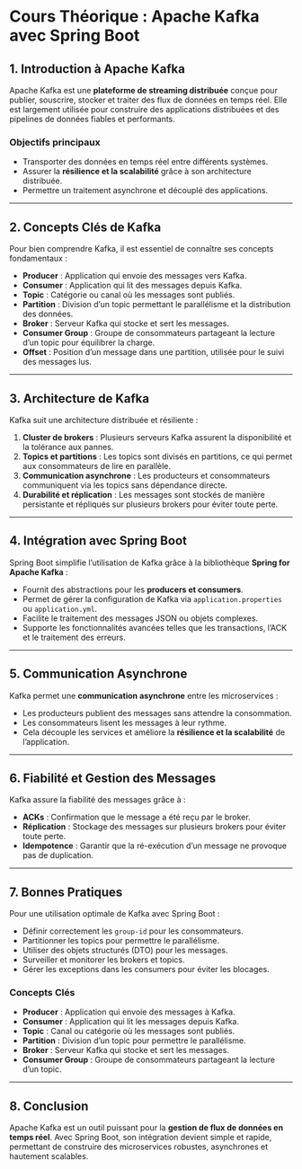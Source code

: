# Cours Théorique : Apache Kafka avec Spring Boot

## 1. Introduction à Apache Kafka
Apache Kafka est une **plateforme de streaming distribuée** conçue pour publier, souscrire, stocker et traiter des flux de données en temps réel. Elle est largement utilisée pour construire des applications distribuées et des pipelines de données fiables et performants.

### Objectifs principaux
- Transporter des données en temps réel entre différents systèmes.
- Assurer la **résilience et la scalabilité** grâce à son architecture distribuée.
- Permettre un traitement asynchrone et découplé des applications.

---

## 2. Concepts Clés de Kafka
Pour bien comprendre Kafka, il est essentiel de connaître ses concepts fondamentaux :

- **Producer** : Application qui envoie des messages vers Kafka.
- **Consumer** : Application qui lit des messages depuis Kafka.
- **Topic** : Catégorie ou canal où les messages sont publiés.
- **Partition** : Division d’un topic permettant le parallélisme et la distribution des données.
- **Broker** : Serveur Kafka qui stocke et sert les messages.
- **Consumer Group** : Groupe de consommateurs partageant la lecture d’un topic pour équilibrer la charge.
- **Offset** : Position d’un message dans une partition, utilisée pour le suivi des messages lus.

---

## 3. Architecture de Kafka
Kafka suit une architecture distribuée et résiliente :

1. **Cluster de brokers** : Plusieurs serveurs Kafka assurent la disponibilité et la tolérance aux pannes.
2. **Topics et partitions** : Les topics sont divisés en partitions, ce qui permet aux consommateurs de lire en parallèle.
3. **Communication asynchrone** : Les producteurs et consommateurs communiquent via les topics sans dépendance directe.
4. **Durabilité et réplication** : Les messages sont stockés de manière persistante et répliqués sur plusieurs brokers pour éviter toute perte.

---

## 4. Intégration avec Spring Boot
Spring Boot simplifie l’utilisation de Kafka grâce à la bibliothèque **Spring for Apache Kafka** :

- Fournit des abstractions pour les **producers et consumers**.
- Permet de gérer la configuration de Kafka via `application.properties` ou `application.yml`.
- Facilite le traitement des messages JSON ou objets complexes.
- Supporte les fonctionnalités avancées telles que les transactions, l’ACK et le traitement des erreurs.

---

## 5. Communication Asynchrone
Kafka permet une **communication asynchrone** entre les microservices :

- Les producteurs publient des messages sans attendre la consommation.
- Les consommateurs lisent les messages à leur rythme.
- Cela découple les services et améliore la **résilience et la scalabilité** de l’application.

---

## 6. Fiabilité et Gestion des Messages
Kafka assure la fiabilité des messages grâce à :

- **ACKs** : Confirmation que le message a été reçu par le broker.
- **Réplication** : Stockage des messages sur plusieurs brokers pour éviter toute perte.
- **Idempotence** : Garantir que la ré-exécution d’un message ne provoque pas de duplication.

---

## 7. Bonnes Pratiques
Pour une utilisation optimale de Kafka avec Spring Boot :

- Définir correctement les `group-id` pour les consommateurs.
- Partitionner les topics pour permettre le parallélisme.
- Utiliser des objets structurés (DTO) pour les messages.
- Surveiller et monitorer les brokers et topics.
- Gérer les exceptions dans les consumers pour éviter les blocages.

### Concepts Clés
- **Producer** : Application qui envoie des messages à Kafka.
- **Consumer** : Application qui lit les messages depuis Kafka.
- **Topic** : Canal ou catégorie où les messages sont publiés.
- **Partition** : Division d’un topic pour permettre le parallélisme.
- **Broker** : Serveur Kafka qui stocke et sert les messages.
- **Consumer Group** : Groupe de consommateurs partageant la lecture d’un topic.
---

## 8. Conclusion
Apache Kafka est un outil puissant pour la **gestion de flux de données en temps réel**. Avec Spring Boot, son intégration devient simple et rapide, permettant de construire des microservices robustes, asynchrones et hautement scalables.
